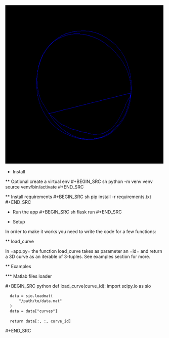 <img src="images/curve.gif" alt="curve.gif" width="500" height="500" />

* Install 

** Optional create a virtual env
#+BEGIN_SRC sh
python -m venv venv
source venv/bin/activate
#+END_SRC

** Install requirements
#+BEGIN_SRC sh
pip install -r requirements.txt
#+END_SRC

* Run the app
#+BEGIN_SRC sh
flask run
#+END_SRC

* Setup 

In order to make it works you need to write the code for a few functions:

** load_curve

In =app.py= the function load_curve takes as parameter an =id= and return a 3D curve as 
an iterable of 3-tuples. See examples section for more. 


** Examples   

*** Matlab files loader 

#+BEGIN_SRC python 
  def load_curve(curve_id):
      import scipy.io as sio

      data = sio.loadmat(
          "/path/to/data.mat"
      )
      data = data["curves"]

      return data[:, :, curve_id]
#+END_SRC

